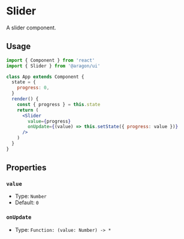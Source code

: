 # Slider

A slider component.

## Usage

```jsx
import { Component } from 'react'
import { Slider } from '@aragon/ui'

class App extends Component {
  state = {
    progress: 0,
  }
  render() {
    const { progress } = this.state
    return (
      <Slider
        value={progress}
        onUpdate={(value) => this.setState({ progress: value })}
      />
    )
  }
}
```

## Properties

### `value`

- Type: `Number`
- Default: `0`

### `onUpdate`
- Type: `Function: (value: Number) -> *`

